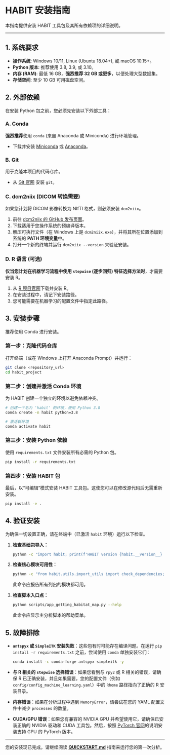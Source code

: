 # HABIT 安装指南

本指南提供安装 HABIT 工具包及其所有依赖项的详细说明。

---

## 1. 系统要求

-   **操作系统**: Windows 10/11, Linux (Ubuntu 18.04+), 或 macOS 10.15+。
-   **Python 版本**: 推荐使用 3.8, 3.9, 或 3.10。
-   **内存 (RAM)**: 最低 16 GB，**强烈推荐 32 GB 或更多**，以便处理大型数据集。
-   **存储空间**: 至少 10 GB 可用磁盘空间。

## 2. 外部依赖

在安装 Python 包之前，您必须先安装以下外部工具：

### A. Conda

**强烈推荐**使用 `conda` (来自 Anaconda 或 Miniconda) 进行环境管理。
-   下载并安装 [Miniconda](https://docs.conda.io/en/latest/miniconda.html) 或 [Anaconda](https://www.anaconda.com/products/distribution)。

### B. Git

用于克隆本项目的代码仓库。
-   从 [Git 官网](https://git-scm.com/downloads) 安装 `git`。

### C. dcm2niix (DICOM 转换需要)

如果您计划将 DICOM 影像转换为 NIfTI 格式，则必须安装 `dcm2niix`。
1.  前往 [dcm2niix 的 GitHub 发布页面](https://github.com/rordenlab/dcm2niix/releases)。
2.  下载适用于您操作系统的预编译版本。
3.  解压可执行文件（在 Windows 上是 `dcm2niix.exe`），并将其所在位置添加到系统的 **PATH 环境变量**中。
4.  打开一个新的终端并运行 `dcm2niix --version` 来验证安装。

### D. R 语言 (可选)

**仅当您计划在机器学习流程中使用 `stepwise` (逐步回归) 特征选择方法时**，才需要安装 R。
1.  从 [R 项目官网](https://cran.r-project.org/)下载并安装 R。
2.  在安装过程中，请记下安装路径。
3.  您可能需要在机器学习的配置文件中指定此路径。

## 3. 安装步骤

推荐使用 Conda 进行安装。

### 第一步：克隆代码仓库

打开终端（或在 Windows 上打开 Anaconda Prompt）并运行：
```bash
git clone <repository_url>
cd habit_project
```

### 第二步：创建并激活 Conda 环境

为 HABIT 创建一个独立的环境以避免依赖冲突。
```bash
# 创建一个名为 'habit' 的环境，使用 Python 3.8
conda create -n habit python=3.8

# 激活新环境
conda activate habit
```

### 第三步：安装 Python 依赖

使用 `requirements.txt` 文件安装所有必需的 Python 包。
```bash
pip install -r requirements.txt
```

### 第四步：安装 HABIT 包

最后，以“可编辑”模式安装 HABIT 工具包。这使您可以在修改源代码后无需重新安装。
```bash
pip install -e .
```

## 4. 验证安装

为确保一切设置正确，请在终端中（已激活 `habit` 环境）运行以下检查。

1.  **检查基础包导入：**
    ```bash
    python -c "import habit; print(f'HABIT version {habit.__version__} installed successfully!')"
    ```

2.  **检查核心模块可用性：**
    ```bash
    python -c "from habit.utils.import_utils import check_dependencies; check_dependencies(['SimpleITK', 'antspyx', 'torch', 'sklearn', 'pyradiomics'])"
    ```
    此命令应报告所有列出的模块都可用。

3.  **检查脚本入口点：**
    ```bash
    python scripts/app_getting_habitat_map.py --help
    ```
    此命令应显示主分析脚本的帮助菜单。

## 5. 故障排除

-   **`antspyx` 或 `SimpleITK` 安装失败**：这些包有时可能存在编译问题。在运行 `pip install -r requirements.txt` 之前，尝试使用 `conda` 单独安装它们：
    ```bash
    conda install -c conda-forge antspyx simpleitk -y
    ```

-   **与 R 相关的 `stepwise` 选择错误**：如果您看到与 `rpy2` 或 R 相关的错误，请确保 R 已正确安装，并且如果需要，您的配置文件（例如 `config/config_machine_learning.yaml`）中的 `Rhome` 路径指向了正确的 R 安装目录。

-   **内存错误**：如果在分析过程中遇到 `MemoryError`，请尝试在您的 YAML 配置文件中减少 `processes` 的数量。

-   **CUDA/GPU 错误**：如果您有兼容的 NVIDIA GPU 并希望使用它，请确保已安装正确的 NVIDIA 驱动和 CUDA 工具包。然后，按照 [PyTorch 官网](https://pytorch.org/get-started/locally/)的说明安装支持 GPU 的 PyTorch 版本。

---

您的安装现已完成。请继续阅读 [**QUICKSTART.md**](QUICKSTART.md) 指南来运行您的第一次分析。